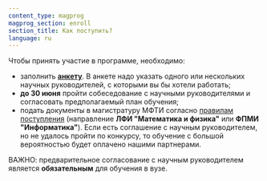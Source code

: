 ```yaml
---
content_type: magprog
magprog_section: enroll
section_title: Как поступить?
language: ru
---
```

Чтобы принять участие в программе, необходимо:
* заполнить **[анкету](https://docs.google.com/forms/d/e/1FAIpQLSf9w0zxHY90zI5Mze5XRKHLO7gxa__bro8PDC2PlwsPfcMkfw/viewform?usp=sf_link)**. В анкете надо указать одного или нескольких научных руководителей, с которыми вы бы хотели работать;
* **до 30 июня** пройти собеседование с научными руководителями и согласовать предполагаемый план обучения;
* подать документы в магистратуру МФТИ согласно [правилам поступления](https://pk.mipt.ru/master/) (направление **ЛФИ "Математика и физика"** или **ФПМИ "Информатика"**). Если есть соглашение с научным руководителем, но не удалось пройти по конкурсу, то обучение с большой вероятностью будет оплачено нашими партнерами.

 <span class="badge badge-danger">ВАЖНО:</span> предварительное согласование с научным руководителем является **обязательным** для обучения в вузе.


